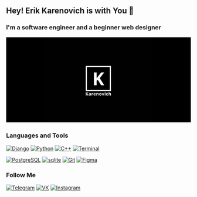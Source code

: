 ## Hey! Erik Karenovich is with You 🖤
### I'm a software engineer and a beginner web designer
![Header](https://github.com/thekarenovich/thekarenovich/blob/main/asserts/Karenovich.jpg)

### Languages and Tools 
[![Django](https://img.shields.io/badge/Django-090909?style=for-the-badge&logo=django&logoColor=03AD00)](https://github.com/thekarenovich)
[![Python](https://img.shields.io/badge/Python-090909?style=for-the-badge&logo=python&logoColor=FAFF00)](https://github.com/thekarenovich)
[![C++](https://img.shields.io/badge/C++-090909?style=for-the-badge&logo=C%2b%2b&&logoColor=0038FF)](https://github.com/thekarenovich)
[![Terminal](https://img.shields.io/badge/Terminal-090909?style=for-the-badge&logo=linux&&logoColor=orange)](https://github.com/thekarenovich)

[![PostgreSQL](https://img.shields.io/badge/PostgreSQL-090909?style=for-the-badge&logo=postgresql&logoColor=FFFFFF)](https://github.com/thekarenovich)
[![sqlite](https://img.shields.io/badge/sqlite-090909?style=for-the-badge&logo=sqlite)](https://github.com/thekarenovich)
[![Git](https://img.shields.io/badge/Git-090909?style=for-the-badge&logo=git&&logoColor=FF0000)](https://github.com/thekarenovich)
[![Figma](https://img.shields.io/badge/Figma-090909?style=for-the-badge&logo=figma&logoColor=FA00FF)](https://github.com/thekarenovich)

### Follow Me
[![Telegram](https://img.shields.io/badge/TELEGRAM-090909?style=for-the-badge&logo=telegram&logoColor=FFFFFF)](https://t.me/thekarenovich)
[![VK](https://img.shields.io/badge/VKONTAKTE-090909?style=for-the-badge&logo=vk&logoColor=0F3BD6)](https://vk.com/thekarenovich)
[![Instagram](https://img.shields.io/badge/INSTAGRAM-090909?style=for-the-badge&logo=instagram&logoColor=D20FD6)](https://instagram.com/thekarenovich)

